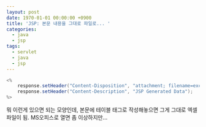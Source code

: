 ```yaml
---
layout: post
date: 1970-01-01 00:00:00 +0900
title: 'JSP: 본문 내용을 그대로 파일로... '
categories:
  - java
  - jsp
tags:
  - servlet
  - java
  - jsp
---
```


```java
<%
	response.setHeader("Content-Disposition", "attachment; filename=excel.xls");
	response.setHeader("Content-Description", "JSP Generated Data");
%>
```
뭐 이런게 있으면 되는 모양인데, 본문에 테이블 태그로 작성해놓으면 그게 그대로 엑셀 파일이 됨. MS오피스로 열면 좀 이상하지만...
